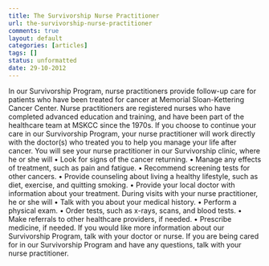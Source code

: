 ```yaml
---
title: The Survivorship Nurse Practitioner
url: the-survivorship-nurse-practitioner
comments: true
layout: default
categories: [articles]
tags: []
status: unformatted 
date: 29-10-2012
---
```

In our Survivorship Program, nurse practitioners provide follow-up care for patients who have been treated for cancer at Memorial Sloan-Kettering Cancer Center. Nurse practitioners are registered nurses who have completed advanced education and training, and have been part of the healthcare team at MSKCC since the 1970s.
If you choose to continue your care in our Survivorship Program, your nurse practitioner will work directly with the doctor(s) who treated you to help you manage your life after cancer. You will see your nurse practitioner in our Survivorship clinic, where he or she will
• Look for signs of the cancer returning.
• Manage any effects of treatment, such as pain and fatigue.
• Recommend screening tests for other cancers.
• Provide counseling about living a healthy lifestyle, such as diet, exercise, and quitting smoking. • Provide your local doctor with information about your treatment.
During visits with your nurse practitioner, he or she will
• Talk with you about your medical history.
• Perform a physical exam.
• Order tests, such as x-rays, scans, and blood tests.
• Make referrals to other healthcare providers, if needed. • Prescribe medicine, if needed.
If you would like more information about our Survivorship Program, talk with your doctor or nurse.
If you are being cared for in our Survivorship Program and have any questions, talk with your nurse practitioner.